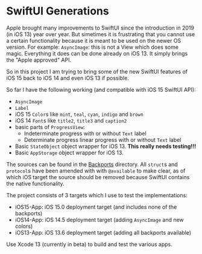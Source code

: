 # SwiftUI Generations

Apple brought many improvements to SwiftUI since the introduction in 2019 (in iOS 13) year over year.
But simetimes it is frustrating that you cannot use a certain functionality because it is meant to be used on the newer
OS version. For example: `AsyncImage`: this is not a View which does some magic. Everything it does can be done already
on iOS 13. It simply brings the "Apple approved" API.

So in this project I am trying to bring some of the new SwiftUI features of iOS 15 back to iOS 14 and even iOS 13 if
possible.

So far I have the following working (and compatible with iOS 15 SwiftUI API):

- `AsyncImage`
- `Label`
- iOS 15 `Color`s like `mint`, `teal`, `cyan`, `indigo` and `brown`
- iOS 14 `Font`s like `title2`, `title3` and `caption2`
- basic parts of `ProgressView`: 
    - Indeterminate progress with or without `Text` label
    - Determinate progress linear progress with or without `Text` label
- Basic `StateObject` object wrapper for iOS 13. **This really needs testing!!!**
- Basic `AppStorage` object wrapper for iOS 13.

The sources can be found in the [Backports](Backports) directory. All `struct`s and `protocol`s have been amended with
with `@available` to make clear, as of which iOS target the source should be removed because SwiftUI contains the
native functionality.

The project consists of 3 targets which I use to test the implementations:

- iOS15-App: iOS 15.0 deployment target (and includes none of the backports)
- iOS14-App: iOS 14.5 deployment target (adding `AsyncImage` and new colors)
- iOS13-App: iOS 13.6 deployment target (adding all backports available)

Use Xcode 13 (currently in beta) to build and test the various apps.
